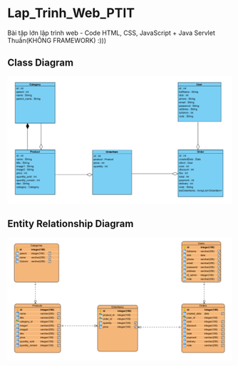 # Lap_Trinh_Web_PTIT
Bài tập lớn lập trình web - Code HTML, CSS, JavaScript + Java Servlet Thuần(KHÔNG FRAMEWORK) :)))
## Class Diagram
![CLASS DIAGRAM](https://github.com/B20DCCN728/Lap_Trinh_Web_PTIT/blob/master/Screenshot%202023-06-22%20090749.png)
## Entity Relationship Diagram
![Entity Relationship Diagram](https://github.com/B20DCCN728/Lap_Trinh_Web_PTIT/blob/master/Screenshot%202023-06-22%20090724.png)
